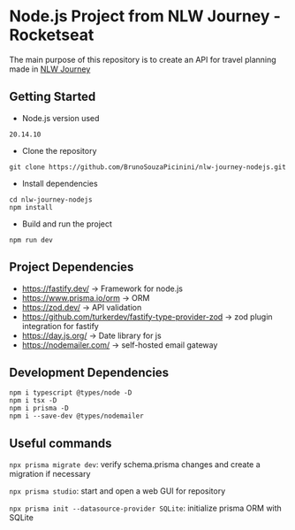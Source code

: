 # Node.js Project from NLW Journey - Rocketseat
The main purpose of this repository is to create an API for travel planning made in <a href= "https://www.rocketseat.com.br/eventos/nlw/convite/bruno-16274">NLW Journey</a>

## Getting Started
- Node.js version used
```
20.14.10
```
- Clone the repository
```
git clone https://github.com/BrunoSouzaPicinini/nlw-journey-nodejs.git
```
- Install dependencies
```
cd nlw-journey-nodejs
npm install
```
- Build and run the project
```
npm run dev
```
## Project Dependencies
- https://fastify.dev/ -> Framework for node.js
- https://www.prisma.io/orm -> ORM
- https://zod.dev/ -> API validation
- https://github.com/turkerdev/fastify-type-provider-zod -> zod plugin integration for fastify
- https://day.js.org/ -> Date library for js
- https://nodemailer.com/ -> self-hosted email gateway


## Development Dependencies
```
npm i typescript @types/node -D
npm i tsx -D
npm i prisma -D
npm i --save-dev @types/nodemailer
```

## Useful commands
`npx prisma migrate dev`: verify schema.prisma changes and create a migration if necessary

`npx prisma studio`: start and open a web GUI for repository

`npx prisma init --datasource-provider SQLite`: initialize prisma ORM with SQLite 

